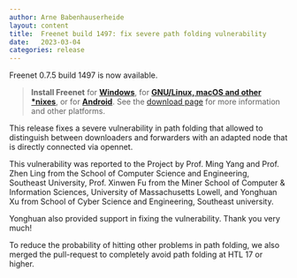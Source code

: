 ```yaml
---
author: Arne Babenhauserheide
layout: content
title:  Freenet build 1497: fix severe path folding vulnerability
date:   2023-03-04
categories: release
---
```

Freenet 0.7.5 build 1497 is now available.

> **Install Freenet** for **[Windows][windows-installer]**, for **[GNU/Linux, macOS and other *nixes][linux-installer]**, or for **[Android][android-package]**. See the [download page][download page] for more information and other platforms.

This release fixes a severe vulnerability in path folding that allowed
to distinguish between downloaders and forwarders with an adapted
node that is directly connected via opennet.

This vulnerability was reported to the Project by Prof. Ming Yang and
Prof. Zhen Ling from the School of Computer Science and Engineering,
Southeast University, Prof. Xinwen Fu from the Miner School of
Computer & Information Sciences, University of Massachusetts Lowell,
and Yonghuan Xu from School of Cyber Science and Engineering,
Southeast university.

Yonghuan also provided support in fixing the vulnerability. Thank you
very much!

To reduce the probability of hitting other problems in path folding,
we also merged the pull-request to completely avoid path folding at
HTL 17 or higher.

[releasetag1497]: https://github.com/hyphanet/fred/releases/tag/build01497
[download page]: pages/download.html
[windows-installer]: https://www.draketo.de/dateien/freenet/build01497/FreenetInstaller-1497.exe
[linux-installer]: https://www.draketo.de/dateien/freenet/build01497/new_installer_offline_1497.jar
[android-package]: https://freenet-mobile.github.io/app/
